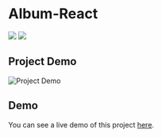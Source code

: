 # Album-React

<img src="https://cdn.discordapp.com/attachments/1089201300568277094/1177969659174191135/Screenshot_7.png?ex=657470bc&is=6561fbbc&hm=b6caf212793a6f388f75a7cb91019cb7ee1d6a5f58da37bfe8bf2eff7c4f4ba9&"/>
<img src="https://cdn.discordapp.com/attachments/1089201300568277094/1177969659740442814/Screenshot_8.png?ex=657470bc&is=6561fbbc&hm=66a5ee30e8bd03cc34bca7fb83ecc90002051f7ad2e2a2b8d2916173f48b2ca5&"/>

## Project Demo

![Project Demo](https://cdn.discordapp.com/attachments/1089201300568277094/1177972392484675685/screencast-6561faf426683032732cf103--react-album-project.netlify.app-2023.11.25-19_25_49.gif?ex=65747348&is=6561fe48&hm=f9d37ca5ed99144d42185fad1f573f2900c7fea89d73433615f202126072ff06&)

## Demo

You can see a live demo of this project [here](https://6561faf426683032732cf103--react-album-project.netlify.app/).
